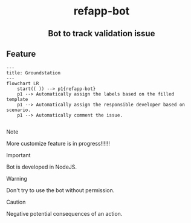 <h1 align="center">refapp-bot</h1>
<h2 align="center">Bot to track validation issue</h2>

## Feature

```mermaid
---
title: Groundstation
---
flowchart LR
    start(( )) --> p1{refapp-bot}
    p1 --> Automatically assign the labels based on the filled template
    p1 --> Automatically assign the responsible developer based on scenario.
    p1 --> Automatically comment the issue. 
 
```

> [!NOTE]  
> More customize feature is in progress!!!!!!

> [!IMPORTANT]  
> Bot is developed in NodeJS.

> [!WARNING]  
> Don't try to use the bot without permission.

> [!CAUTION]
> Negative potential consequences of an action.

